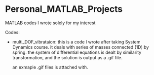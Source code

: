 # Personal_MATLAB_Projects
MATLAB codes I wrote solely for my interest

Codes:
- multi_DOF_vibrataion: 
  this is a code I wrote after taking System Dynamics course.
  it deals with series of masses connected (1D) by spring.
  the system of differential equations is dealt by similarity transformation,
  and the solution is output as a .gif file.
  
  an exmaple .gif files is attached with.
